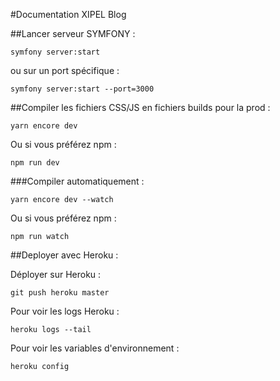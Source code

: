 #Documentation XIPEL Blog


##Lancer serveur SYMFONY :

``symfony server:start``

ou sur un port spécifique :

```symfony server:start --port=3000```

##Compiler les fichiers CSS/JS en fichiers builds pour la prod :

``yarn encore dev``

Ou si vous préférez npm :

``npm run dev``

###Compiler automatiquement :

``yarn encore dev --watch``

Ou si vous préférez npm :

``npm run watch``

##Deployer avec Heroku :

Déployer sur Heroku :

```git push heroku master```

Pour voir les logs Heroku :

```heroku logs --tail```

Pour voir les variables d'environnement :

```heroku config```

